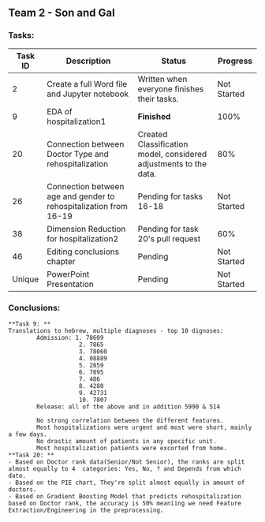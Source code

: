 ## Team 2 - Son and Gal

### Tasks:

| Task ID | Description                                                       | Status                                                            | Progress    |
| ------- | ----------------------------------------------------------------- | ----------------------------------------------------------------- | ----------- |
| 2       | Create a full Word file and Jupyter notebook                      | Written when everyone finishes their tasks.                       | Not Started |
| 9       | EDA of hospitalization1                                           | **Finished**                                                      | 100%        |
| 20      | Connection between Doctor Type and rehospitalization              | Created Classification model, considered adjustments to the data. | 80%         |
| 26      | Connection between age and gender to rehospitalization from 16-19 | Pending for tasks 16-18                                           | Not Started |
| 38      | Dimension Reduction for hospitalization2                          | Pending for task 20's pull request                                | 60%         |
| 46      | Editing conclusions chapter                                       | Pending                                                           | Not Started |
| Unique  | PowerPoint Presentation                                           | Pending                                                           | Not Started |


### Conclusions:
    **Task 9: **
    Translations to hebrew, multiple diagnoses - top 10 dignoses:
            Admission: 1. 78609
                        2. 7865
                        3. 78060
                        4. 08889
                        5. 2859
                        6. 7895
                        7. 486
                        8. 4280
                        9. 42731
                        10. 7807
            Release: all of the above and in addition 5990 & 514

            No strong correlation between the different features.
            Most hospitalizations were urgent and most were short, mainly a few days.
            No drastic amount of patients in any specific unit.
            Most hospitalization patients were excorted from home.
    **Task 20: **
    - Based on Doctor rank data(Senior/Not Senior), the ranks are split almost equally to 4  categories: Yes, No, ? and Depends from which date.
    - Based on the PIE chart, They're split almost equally in amount of doctors.
    - Based on Gradient Boosting Model that predicts rehospitalization based on Doctor rank, the accuracy is 50% meaniing we need Feature Extraction/Engineering in the preprocessing.
    


        
